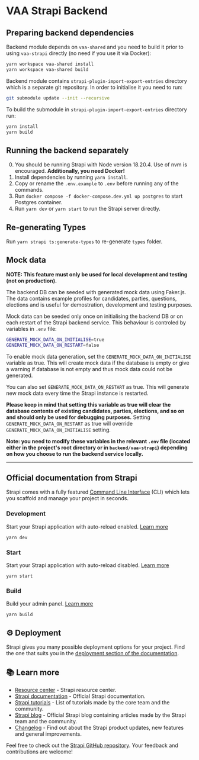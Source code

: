 # VAA Strapi Backend

## Preparing backend dependencies

Backend module depends on `vaa-shared` and you need to build it prior to using `vaa-strapi` directly (no need if you use it via Docker):

```bash
yarn workspace vaa-shared install
yarn workspace vaa-shared build
```

Backend module contains `strapi-plugin-import-export-entries` directory which is a separate git repository. In order to initialise it you need to run:

```bash
git submodule update --init --recursive
```

To build the submodule in `strapi-plugin-import-export-entries` directory run:

```bash
yarn install
yarn build
```

## Running the backend separately

0. You should be running Strapi with Node version 18.20.4. Use of nvm is encouraged. **Additionally, you need Docker!**
1. Install dependencies by running `yarn install`.
2. Copy or rename the `.env.example` to `.env` before running any of the commands.
3. Run `docker compose -f docker-compose.dev.yml up postgres` to start Postgres container.
4. Run `yarn dev` or `yarn start` to run the Strapi server directly.

## Re-generating Types

Run `yarn strapi ts:generate-types` to re-generate `types` folder.

## Mock data

**NOTE: This feature must only be used for local development and testing (not on production).**

The backend DB can be seeded with generated mock data using Faker.js. The data contains example profiles for candidates, parties, questions, elections and is useful for demostration, development and testing purposes.

Mock data can be seeded only once on initialising the backend DB or on each restart of the Strapi backend service. This behaviour is controled by variables in `.env` file:

```bash
GENERATE_MOCK_DATA_ON_INITIALISE=true
GENERATE_MOCK_DATA_ON_RESTART=false
```

To enable mock data generation, set the `GENERATE_MOCK_DATA_ON_INITIALISE` variable as true. This will create mock data if the database is empty or give a warning if database is not empty and thus mock data could not be generated.

You can also set `GENERATE_MOCK_DATA_ON_RESTART` as true. This will generate new mock data every time the Strapi instance is restarted.

**Please keep in mind that setting this variable as true will clear the database contents of existing candidates, parties, elections, and so on and should only be used for debugging purposes.**
Setting `GENERATE_MOCK_DATA_ON_RESTART` as true will override `GENERATE_MOCK_DATA_ON_INITIALISE` setting.

**Note: you need to modify these variables in the relevant `.env` file (located either in the project's root directory or in `backend/vaa-strapi`) depending on how you choose to run the backend service locally.**

---

## Official documentation from Strapi

Strapi comes with a fully featured [Command Line Interface](https://docs.strapi.io/developer-docs/latest/developer-resources/cli/CLI.html) (CLI) which lets you scaffold and manage your project in seconds.

### Development

Start your Strapi application with auto-reload enabled. [Learn more](https://docs.strapi.io/developer-docs/latest/developer-resources/cli/CLI.html#strapi-develop)

```
yarn dev
```

### Start

Start your Strapi application with auto-reload disabled. [Learn more](https://docs.strapi.io/developer-docs/latest/developer-resources/cli/CLI.html#strapi-start)

```
yarn start
```

### Build

Build your admin panel. [Learn more](https://docs.strapi.io/developer-docs/latest/developer-resources/cli/CLI.html#strapi-build)

```
yarn build
```

## ⚙️ Deployment

Strapi gives you many possible deployment options for your project. Find the one that suits you in the [deployment section of the documentation](https://docs.strapi.io/developer-docs/latest/setup-deployment-guides/deployment.html).

## 📚 Learn more

- [Resource center](https://strapi.io/resource-center) - Strapi resource center.
- [Strapi documentation](https://docs.strapi.io) - Official Strapi documentation.
- [Strapi tutorials](https://strapi.io/tutorials) - List of tutorials made by the core team and the community.
- [Strapi blog](https://docs.strapi.io) - Official Strapi blog containing articles made by the Strapi team and the community.
- [Changelog](https://strapi.io/changelog) - Find out about the Strapi product updates, new features and general improvements.

Feel free to check out the [Strapi GitHub repository](https://github.com/strapi/strapi). Your feedback and contributions are welcome!
